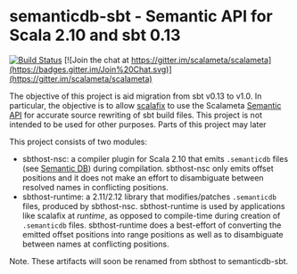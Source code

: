 # semanticdb-sbt - Semantic API for Scala 2.10 and sbt 0.13

[![Build Status](https://travis-ci.org/scalameta/sbthost.svg?branch=master)](https://travis-ci.org/scalameta/sbthost)
[![Join the chat at https://gitter.im/scalameta/scalameta](https://badges.gitter.im/Join%20Chat.svg)](https://gitter.im/scalameta/scalameta)

The objective of this project is aid migration from sbt v0.13 to v1.0.
In particular, the objective is to allow
[scalafix](https://github.com/scalacenter/scalafix)
to use the Scalameta [Semantic API](http://scalameta.org/tutorial/#SemanticAPI)
for accurate source rewriting of sbt build files.
This project is not intended to be used for other purposes.
Parts of this project may later

This project consists of two modules:

- sbthost-nsc: a compiler plugin for Scala 2.10 that emits `.semanticdb` files
  (see [Semantic DB](http://scalameta.org/tutorial/#SemanticDB)) during compilation.
  sbthost-nsc only emits offset positions and it does not make an effort to
  disambiguate between resolved names in conflicting positions.
- sbthost-runtime: a 2.11/2.12 library that modifies/patches `.semanticdb` files,
  produced by sbthost-nsc. sbthost-runtime is used by applications like
  scalafix at *runtime*, as opposed to compile-time during creation of
  `.semanticdb` files.  sbthost-runtime does a best-effort of converting the
  emitted offset positions into range positions as well as to disambiguate
  between names at conflicting positions.


Note. These artifacts will soon be renamed from sbthost to semanticdb-sbt.

